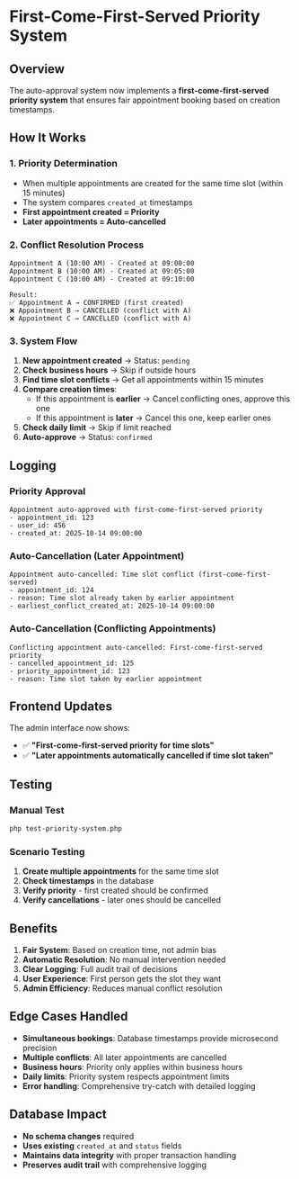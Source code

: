 # First-Come-First-Served Priority System

## Overview

The auto-approval system now implements a **first-come-first-served priority system** that ensures fair appointment booking based on creation timestamps.

## How It Works

### 1. **Priority Determination**
- When multiple appointments are created for the same time slot (within 15 minutes)
- The system compares `created_at` timestamps
- **First appointment created = Priority**
- **Later appointments = Auto-cancelled**

### 2. **Conflict Resolution Process**

```
Appointment A (10:00 AM) - Created at 09:00:00
Appointment B (10:00 AM) - Created at 09:05:00
Appointment C (10:00 AM) - Created at 09:10:00

Result:
✅ Appointment A → CONFIRMED (first created)
❌ Appointment B → CANCELLED (conflict with A)
❌ Appointment C → CANCELLED (conflict with A)
```

### 3. **System Flow**

1. **New appointment created** → Status: `pending`
2. **Check business hours** → Skip if outside hours
3. **Find time slot conflicts** → Get all appointments within 15 minutes
4. **Compare creation times**:
   - If this appointment is **earlier** → Cancel conflicting ones, approve this one
   - If this appointment is **later** → Cancel this one, keep earlier ones
5. **Check daily limit** → Skip if limit reached
6. **Auto-approve** → Status: `confirmed`

## Logging

### Priority Approval
```
Appointment auto-approved with first-come-first-served priority
- appointment_id: 123
- user_id: 456
- created_at: 2025-10-14 09:00:00
```

### Auto-Cancellation (Later Appointment)
```
Appointment auto-cancelled: Time slot conflict (first-come-first-served)
- appointment_id: 124
- reason: Time slot already taken by earlier appointment
- earliest_conflict_created_at: 2025-10-14 09:00:00
```

### Auto-Cancellation (Conflicting Appointments)
```
Conflicting appointment auto-cancelled: First-come-first-served priority
- cancelled_appointment_id: 125
- priority_appointment_id: 123
- reason: Time slot taken by earlier appointment
```

## Frontend Updates

The admin interface now shows:
- ✅ **"First-come-first-served priority for time slots"**
- ✅ **"Later appointments automatically cancelled if time slot taken"**

## Testing

### Manual Test
```bash
php test-priority-system.php
```

### Scenario Testing
1. **Create multiple appointments** for the same time slot
2. **Check timestamps** in the database
3. **Verify priority** - first created should be confirmed
4. **Verify cancellations** - later ones should be cancelled

## Benefits

1. **Fair System**: Based on creation time, not admin bias
2. **Automatic Resolution**: No manual intervention needed
3. **Clear Logging**: Full audit trail of decisions
4. **User Experience**: First person gets the slot they want
5. **Admin Efficiency**: Reduces manual conflict resolution

## Edge Cases Handled

- **Simultaneous bookings**: Database timestamps provide microsecond precision
- **Multiple conflicts**: All later appointments are cancelled
- **Business hours**: Priority only applies within business hours
- **Daily limits**: Priority system respects appointment limits
- **Error handling**: Comprehensive try-catch with detailed logging

## Database Impact

- **No schema changes** required
- **Uses existing** `created_at` and `status` fields
- **Maintains data integrity** with proper transaction handling
- **Preserves audit trail** with comprehensive logging






